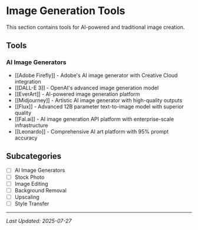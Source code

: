 # Image Generation Tools

This section contains tools for AI-powered and traditional image creation.

## Tools

### AI Image Generators
- [[Adobe Firefly]] - Adobe's AI image generator with Creative Cloud integration
- [[DALL-E 3]] - OpenAI's advanced image generation model
- [[EverArt]] - AI-powered image generation platform
- [[Midjourney]] - Artistic AI image generator with high-quality outputs
- [[Flux]] - Advanced 12B parameter text-to-image model with superior quality
- [[Fal.ai]] - AI image generation API platform with enterprise-scale infrastructure
- [[Leonardo]] - Comprehensive AI art platform with 95% prompt accuracy

## Subcategories
- [ ] AI Image Generators
- [ ] Stock Photo
- [ ] Image Editing
- [ ] Background Removal
- [ ] Upscaling
- [ ] Style Transfer

---

*Last Updated: 2025-07-27*
